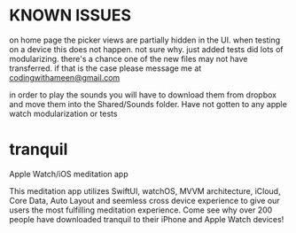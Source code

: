 # KNOWN ISSUES
on home page the picker views are partially hidden in the UI. when testing on a device this does not happen. not sure why.
just added tests
did lots of modularizing. there's a chance one of the new files may not have transferred. if that is the case please message me at codingwithameen@gmail.com

in order to play the sounds you will have to download them from dropbox and move them into the Shared/Sounds folder.
Have not gotten to any apple watch modularization or tests


# tranquil
Apple Watch/iOS meditation app


This meditation app utilizes SwiftUI, watchOS, MVVM architecture, iCloud, Core Data, Auto Layout and seemless 
cross device experience to give our users the most fulfilling meditation experience. Come see why over 200 people 
have downloaded tranquil to their iPhone and Apple Watch devices! 
